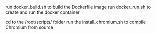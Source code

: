 run docker_build.sh to build the Dockerfile image
run docker_run.sh to create and run the docker container

cd to the /root/scripts/ folder
run the install_chromium.sh to compile Chromium from source

